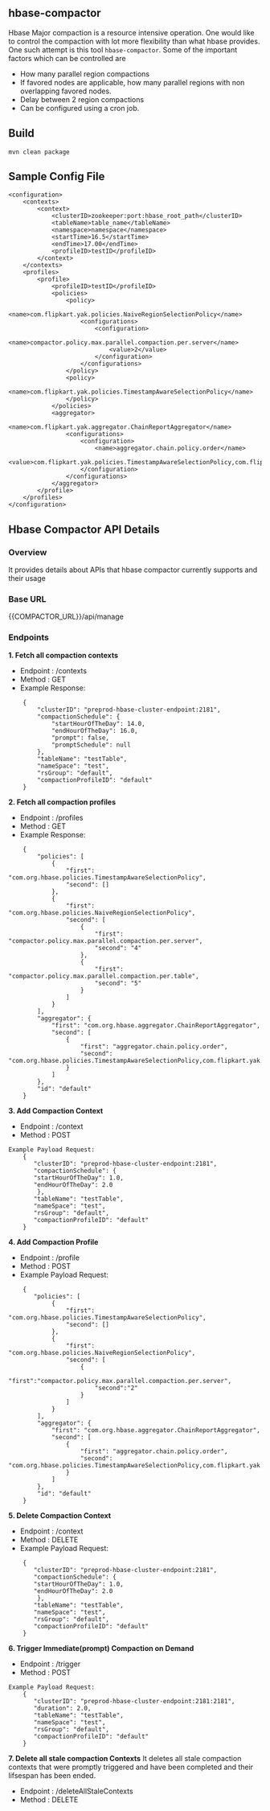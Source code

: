 ## hbase-compactor

Hbase Major compaction is a resource intensive operation. One would like to control the compaction with lot more flexibility than what hbase provides. One such attempt is this tool `hbase-compactor`. Some of the important factors which can be controlled are

* How many parallel region compactions
* If favored nodes are applicable, how many parallel regions with non overlapping favored nodes.
* Delay between 2 region compactions
* Can be configured using a cron job. 

## Build
```
mvn clean package 
```

## Sample Config File
```
<configuration>
    <contexts>
        <context>
            <clusterID>zookeeper:port:hbase_root_path</clusterID>
            <tableName>table_name</tableName>
            <namespace>namespace</namespace>
            <startTime>16.5</startTime>
            <endTime>17.00</endTime>
            <profileID>testID</profileID>
        </context>
    </contexts>
    <profiles>
        <profile>
            <profileID>testID</profileID>
            <policies>
                <policy>
                    <name>com.flipkart.yak.policies.NaiveRegionSelectionPolicy</name>
                    <configurations>
                        <configuration>
                            <name>compactor.policy.max.parallel.compaction.per.server</name>
                            <value>2</value>
                        </configuration>
                    </configurations>
                </policy>
                <policy>
                    <name>com.flipkart.yak.policies.TimestampAwareSelectionPolicy</name>
                </policy>
            </policies>
            <aggregator>
                <name>com.flipkart.yak.aggregator.ChainReportAggregator</name>
                <configurations>
                    <configuration>
                        <name>aggregator.chain.policy.order</name>
                        <value>com.flipkart.yak.policies.TimestampAwareSelectionPolicy,com.flipkart.yak.policies.NaiveRegionSelectionPolicy</value>
                    </configuration>
                </configurations>
            </aggregator>
        </profile>
    </profiles>
</configuration>
```

## Hbase Compactor API Details

### Overview

It provides details about APIs that hbase compactor currently supports and their usage

### Base URL 

{{COMPACTOR_URL}}/api/manage

### Endpoints

**1. Fetch all compaction contexts**

* Endpoint : /contexts 
* Method : GET
* Example Response:
```
    {
        "clusterID": "preprod-hbase-cluster-endpoint:2181",
        "compactionSchedule": {
            "startHourOfTheDay": 14.0,
            "endHourOfTheDay": 16.0,
            "prompt": false,
            "promptSchedule": null
        },
        "tableName": "testTable",
        "nameSpace": "test",
        "rsGroup": "default",
        "compactionProfileID": "default"
    }
```    

**2. Fetch all compaction profiles**

* Endpoint : /profiles 
* Method : GET
* Example Response:
```
    {
        "policies": [
            {
                "first": "com.org.hbase.policies.TimestampAwareSelectionPolicy",
                "second": []
            },
            {
                "first": "com.org.hbase.policies.NaiveRegionSelectionPolicy",
                "second": [
                    {
                        "first": "compactor.policy.max.parallel.compaction.per.server",
                        "second": "4"
                    },
                    {
                        "first": "compactor.policy.max.parallel.compaction.per.table",
                        "second": "5"
                    }
                ]
            }
        ],
        "aggregator": {
            "first": "com.org.hbase.aggregator.ChainReportAggregator",
            "second": [
                {
                    "first": "aggregator.chain.policy.order",
                    "second": "com.org.hbase.policies.TimestampAwareSelectionPolicy,com.flipkart.yak.policies.NaiveRegionSelectionPolicy"
                }
            ]
        },
        "id": "default"
    }
```

**3. Add Compaction Context**

* Endpoint : /context
* Method : POST
```
Example Payload Request:
    {
       "clusterID": "preprod-hbase-cluster-endpoint:2181",
       "compactionSchedule": {
       "startHourOfTheDay": 1.0,
       "endHourOfTheDay": 2.0
        },
       "tableName": "testTable",
       "nameSpace": "test",
       "rsGroup": "default",
       "compactionProfileID": "default"
    }
```

**4. Add Compaction Profile**

* Endpoint : /profile
* Method : POST
* Example Payload Request:
```
    {
       "policies": [
            {
                "first": "com.org.hbase.policies.TimestampAwareSelectionPolicy",
                "second": []
            },
            {
                "first": "com.org.hbase.policies.NaiveRegionSelectionPolicy",
                "second": [
                	{
                		"first":"compactor.policy.max.parallel.compaction.per.server",
                		"second":"2"
                	}
                ]
            }
        ],
        "aggregator": {
            "first": "com.org.hbase.aggregator.ChainReportAggregator",
            "second": [
                {
                    "first": "aggregator.chain.policy.order",
                    "second": "com.org.hbase.policies.TimestampAwareSelectionPolicy,com.flipkart.yak.policies.NaiveRegionSelectionPolicy"
                }
            ]
        },
        "id": "default"
    }
```

**5. Delete Compaction Context**

* Endpoint : /context
* Method : DELETE
* Example Payload Request:
```
    {
       "clusterID": "preprod-hbase-cluster-endpoint:2181",
       "compactionSchedule": {
       "startHourOfTheDay": 1.0,
       "endHourOfTheDay": 2.0
        },
       "tableName": "testTable",
       "nameSpace": "test",
       "rsGroup": "default",
       "compactionProfileID": "default"
    }
```

**6. Trigger Immediate(prompt) Compaction on Demand**

* Endpoint : /trigger
* Method : POST
```
Example Payload Request:
    {
       "clusterID": "preprod-hbase-cluster-endpoint:2181:2181",
       "duration": 2.0,
       "tableName": "testTable",
       "nameSpace": "test",
       "rsGroup": "default",
       "compactionProfileID": "default"
    }    
```

**7. Delete all stale compaction Contexts**
It deletes all stale compaction contexts that were promptly triggered and have been completed and their lifsespan has been ended.

* Endpoint : /deleteAllStaleContexts
* Method : DELETE
       




